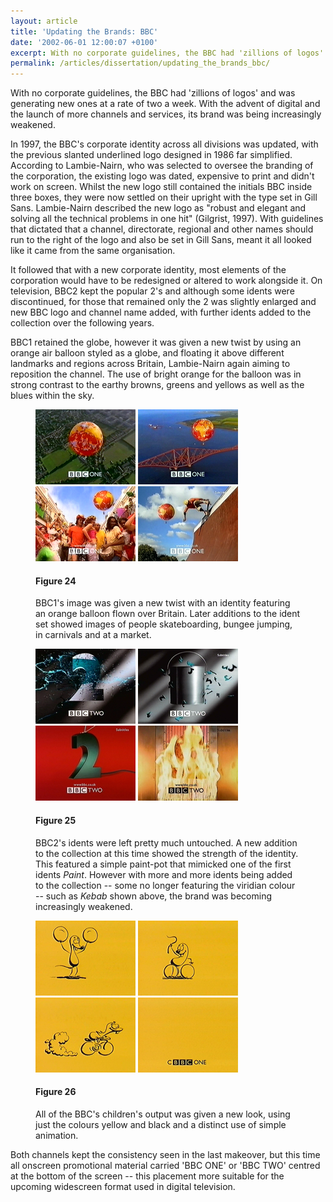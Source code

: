 ```yaml
---
layout: article
title: 'Updating the Brands: BBC'
date: '2002-06-01 12:00:07 +0100'
excerpt: With no corporate guidelines, the BBC had 'zillions of logos' and was generating new ones at a rate of two a week. With the advent of digital and the launch of more channels and services, its brand was being increasingly weakened.
permalink: /articles/dissertation/updating_the_brands_bbc/
---
```

With no corporate guidelines, the BBC had 'zillions of logos' and was generating new ones at a rate of two a week. With the advent of digital and the launch of more channels and services, its brand was being increasingly weakened.

In 1997, the BBC's corporate identity across all divisions was updated, with the previous slanted underlined logo designed in 1986 far simplified. According to Lambie-Nairn, who was selected to oversee the branding of the corporation, the existing logo was dated, expensive to print and didn't work on screen. Whilst the new logo still contained the initials BBC inside three boxes, they were now settled on their upright with the type set in Gill Sans. Lambie-Nairn described the new logo as "robust and elegant and solving all the technical problems in one hit" (Gilgrist, 1997). With guidelines that dictated that a channel, directorate, regional and other names should run to the right of the logo and also be set in Gill Sans, meant it all looked like it came from the same organisation.

It followed that with a new corporate identity, most elements of the corporation would have to be redesigned or altered to work alongside it. On television, BBC2 kept the popular 2's and although some idents were discontinued, for those that remained only the 2 was slightly enlarged and new BBC logo and channel name added, with further idents added to the collection over the following years.

BBC1 retained the globe, however it was given a new twist by using an orange air balloon styled as a globe, and floating it above different landmarks and regions across Britain, Lambie-Nairn again aiming to reposition the channel. The use of bright orange for the balloon was in strong contrast to the earthy browns, greens and yellows as well as the blues within the sky.

<figure id="figure-24">
    <img class="left" src="/assets/articles/dissertation/figure-24a.png" alt="BBC One 'English 11' ident, 1997" />
    <img class="left" src="/assets/articles/dissertation/figure-24b.png" alt="BBC One 'Scotish 6' ident, 1997" />
    <img class="left" src="/assets/articles/dissertation/figure-24c.png" alt="BBC One 'Carnival' ident, 2000" />
    <img class="left" src="/assets/articles/dissertation/figure-24d.png" alt="BBC One 'Skateboarders' ident, 2000" />
    <figcaption>
        <h4>Figure 24</h4>
        <p>BBC1's image was given a new twist with an identity featuring an orange balloon flown over Britain. Later additions to the ident set showed images of people skateboarding, bungee jumping, in carnivals and at a market.</p>
    </figcaption>
</figure>

<figure id="figure-25">
    <img class="left" src="/assets/articles/dissertation/figure-25a.png" alt="BBC Two 'Paint' ident, 1997" />
    <img class="left" src="/assets/articles/dissertation/figure-25b.png" alt="BBC Two 'Paint Pot' ident, 1997" />
    <img class="left" src="/assets/articles/dissertation/figure-25c.png" alt="BBC Two 'Arial' ident, 1997" />
    <img class="left" src="/assets/articles/dissertation/figure-25d.png" alt="BBC Two 'Kebab' ident, 2000" />
    <figcaption>
        <h4>Figure 25</h4>
        <p>BBC2's idents were left pretty much untouched. A new addition to the collection at this time showed the strength of the identity. This featured a simple paint-pot that mimicked one of the first idents <cite>Paint</cite>. However with more and more idents being added to the collection -- some no longer featuring the viridian colour -- such as <cite>Kebab</cite> shown above, the brand was becoming increasingly weakened.</p>
    </figcaption>
</figure>

<figure id="figure-26">
    <img class="left" src="/assets/articles/dissertation/figure-26a.png" alt="CBBC 'Mouse' ident, 1997" />
    <img class="left" src="/assets/articles/dissertation/figure-26b.png" alt="CBBC 'Mouse' ident, 1997" />
    <img class="left" src="/assets/articles/dissertation/figure-26c.png" alt="CBBC 'Mouse' ident, 1997" />
    <img class="left" src="/assets/articles/dissertation/figure-26d.png" alt="CBBC 'Mouse' ident, 1997" />
    <figcaption>
        <h4>Figure 26</h4>
        <p>All of the BBC's children's output was given a new look, using just the colours yellow and black and a distinct use of simple animation.</p>
    </figcaption>
</figure>

Both channels kept the consistency seen in the last makeover, but this time all onscreen promotional material carried 'BBC ONE' or 'BBC TWO' centred at the bottom of the screen -- this placement more suitable for the upcoming widescreen format used in digital television.
